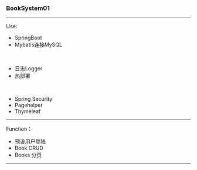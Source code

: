 
### BookSystem01

---

Use:

- SpringBoot
- Mybatis连接MySQL

<br/>

- 日志Logger
- 热部署

<br/>

- Spring Security
- Pagehelper
- Thymeleaf

---

Function：

- 预设用户登陆
- Book CRUD
- Books 分页

---
